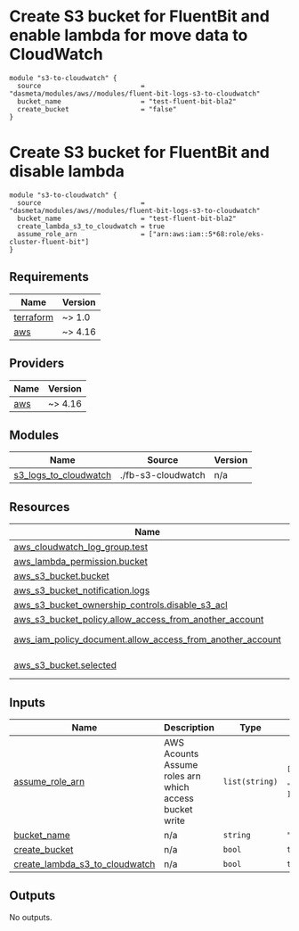 # Create S3 bucket for FluentBit and enable lambda for move data to CloudWatch

```
module "s3-to-cloudwatch" {
  source                         = "dasmeta/modules/aws//modules/fluent-bit-logs-s3-to-cloudwatch"
  bucket_name                    = "test-fluent-bit-bla2"
  create_bucket                  = "false"
}
```

# Create S3 bucket for FluentBit and disable lambda

```
module "s3-to-cloudwatch" {
  source                         = "dasmeta/modules/aws//modules/fluent-bit-logs-s3-to-cloudwatch"
  bucket_name                    = "test-fluent-bit-bla2"
  create_lambda_s3_to_cloudwatch = true
  assume_role_arn                = ["arn:aws:iam::5*68:role/eks-cluster-fluent-bit"]
}
```

<!-- BEGINNING OF PRE-COMMIT-TERRAFORM DOCS HOOK -->
## Requirements

| Name | Version |
|------|---------|
| <a name="requirement_terraform"></a> [terraform](#requirement\_terraform) | ~> 1.0 |
| <a name="requirement_aws"></a> [aws](#requirement\_aws) | ~> 4.16 |

## Providers

| Name | Version |
|------|---------|
| <a name="provider_aws"></a> [aws](#provider\_aws) | ~> 4.16 |

## Modules

| Name | Source | Version |
|------|--------|---------|
| <a name="module_s3_logs_to_cloudwatch"></a> [s3\_logs\_to\_cloudwatch](#module\_s3\_logs\_to\_cloudwatch) | ./fb-s3-cloudwatch | n/a |

## Resources

| Name | Type |
|------|------|
| [aws_cloudwatch_log_group.test](https://registry.terraform.io/providers/hashicorp/aws/latest/docs/resources/cloudwatch_log_group) | resource |
| [aws_lambda_permission.bucket](https://registry.terraform.io/providers/hashicorp/aws/latest/docs/resources/lambda_permission) | resource |
| [aws_s3_bucket.bucket](https://registry.terraform.io/providers/hashicorp/aws/latest/docs/resources/s3_bucket) | resource |
| [aws_s3_bucket_notification.logs](https://registry.terraform.io/providers/hashicorp/aws/latest/docs/resources/s3_bucket_notification) | resource |
| [aws_s3_bucket_ownership_controls.disable_s3_acl](https://registry.terraform.io/providers/hashicorp/aws/latest/docs/resources/s3_bucket_ownership_controls) | resource |
| [aws_s3_bucket_policy.allow_access_from_another_account](https://registry.terraform.io/providers/hashicorp/aws/latest/docs/resources/s3_bucket_policy) | resource |
| [aws_iam_policy_document.allow_access_from_another_account](https://registry.terraform.io/providers/hashicorp/aws/latest/docs/data-sources/iam_policy_document) | data source |
| [aws_s3_bucket.selected](https://registry.terraform.io/providers/hashicorp/aws/latest/docs/data-sources/s3_bucket) | data source |

## Inputs

| Name | Description | Type | Default | Required |
|------|-------------|------|---------|:--------:|
| <a name="input_assume_role_arn"></a> [assume\_role\_arn](#input\_assume\_role\_arn) | AWS Acounts Assume roles arn which access bucket write | `list(string)` | <pre>[<br/>  "arn:aws:iam::*:role/eks-cluster-fluent-bit-role"<br/>]</pre> | no |
| <a name="input_bucket_name"></a> [bucket\_name](#input\_bucket\_name) | n/a | `string` | `"test-fluent-bit-bla"` | no |
| <a name="input_create_bucket"></a> [create\_bucket](#input\_create\_bucket) | n/a | `bool` | `true` | no |
| <a name="input_create_lambda_s3_to_cloudwatch"></a> [create\_lambda\_s3\_to\_cloudwatch](#input\_create\_lambda\_s3\_to\_cloudwatch) | n/a | `bool` | `true` | no |

## Outputs

No outputs.
<!-- END OF PRE-COMMIT-TERRAFORM DOCS HOOK -->
